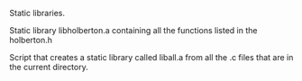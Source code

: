 Static libraries.



Static library libholberton.a containing all the functions listed in the holberton.h

Script that creates a static library called liball.a from all the .c files that are in the current directory.
